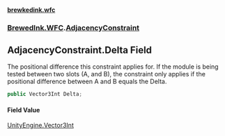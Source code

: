 #### [brewkedink.wfc](index.md 'index')
### [BrewedInk.WFC](BrewedInk_WFC.md 'BrewedInk.WFC').[AdjacencyConstraint](AdjacencyConstraint.md 'BrewedInk.WFC.AdjacencyConstraint')
## AdjacencyConstraint.Delta Field
The positional difference this constraint applies for. If the module is being tested between two slots (A, and B), the constraint only applies if the positional difference between A and B equals the Delta.    
```csharp
public Vector3Int Delta;
```
#### Field Value
[UnityEngine.Vector3Int](https://docs.microsoft.com/en-us/dotnet/api/UnityEngine.Vector3Int 'UnityEngine.Vector3Int')
